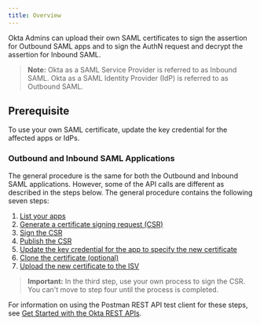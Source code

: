 ```yaml
---
title: Overview
---
```


Okta Admins can upload their own SAML certificates to sign the assertion for Outbound SAML apps and to sign the AuthN request and decrypt the assertion for Inbound SAML.

> **Note:** Okta as a SAML Service Provider is referred to as Inbound SAML. Okta as a SAML Identity Provider (IdP) is referred to as Outbound SAML.

## Prerequisite

To use your own SAML certificate, update the key credential for the affected apps or IdPs.

### Outbound and Inbound SAML Applications

The general procedure is the same for both the Outbound and Inbound SAML applications. However, some of the API calls are different as described in the steps below. The general procedure contains the following seven steps:

  1. [List your apps](/docs/guides/sign-your-own-saml-csr/list-your-apps/)
  2. [Generate a certificate signing request (CSR)](/docs/guides/sign-your-own-saml-csr/generate-a-csr/)
  3. [Sign the CSR](/docs/guides/sign-your-own-saml-csr/sign-the-csr/)
  4. [Publish the CSR](/docs/guides/sign-your-own-saml-csr/publish-the-csr/)
  5. [Update the key credential for the app to specify the new certificate](/docs/guides/sign-your-own-saml-csr/update-the-key-credential/)
  6. [Clone the certificate (optional)](/docs/guides/sign-your-own-saml-csr/clone-the-certificate/)
  7. [Upload the new certificate to the ISV](/docs/guides/sign-your-own-saml-csr/upload-the-certificate/)

> **Important:** In the third step, use your own process to sign the CSR. You can't move to step four until the process is completed.

For information on using the Postman REST API test client for these steps, see [Get Started with the Okta REST APIs](/code/rest/).

<NextSectionLink/>
